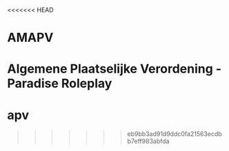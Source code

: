 <<<<<<< HEAD
# AMAPV
Algemene Plaatselijke Verordening - Paradise Roleplay
=======
# apv
>>>>>>> eb9bb3ad91d9ddc0fa21563ecdbb7eff983abfda

